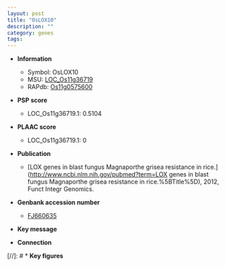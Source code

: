 ```yaml
---
layout: post
title: "OsLOX10"
description: ""
category: genes
tags: 
---
```


* **Information**  
    + Symbol: OsLOX10  
    + MSU: [LOC_Os11g36719](http://rice.plantbiology.msu.edu/cgi-bin/ORF_infopage.cgi?orf=LOC_Os11g36719)  
    + RAPdb: [Os11g0575600](http://rapdb.dna.affrc.go.jp/viewer/gbrowse_details/irgsp1?name=Os11g0575600)  

* **PSP score**  
    + LOC_Os11g36719.1: 0.5104 

* **PLAAC score**  
    + LOC_Os11g36719.1: 0 

* **Publication**  
    + [LOX genes in blast fungus Magnaporthe grisea resistance in rice.](http://www.ncbi.nlm.nih.gov/pubmed?term=LOX genes in blast fungus Magnaporthe grisea resistance in rice.%5BTitle%5D), 2012, Funct Integr Genomics.

* **Genbank accession number**  
    + [FJ660635](http://www.ncbi.nlm.nih.gov/nuccore/FJ660635)

* **Key message**  

* **Connection**  

[//]: # * **Key figures**  


